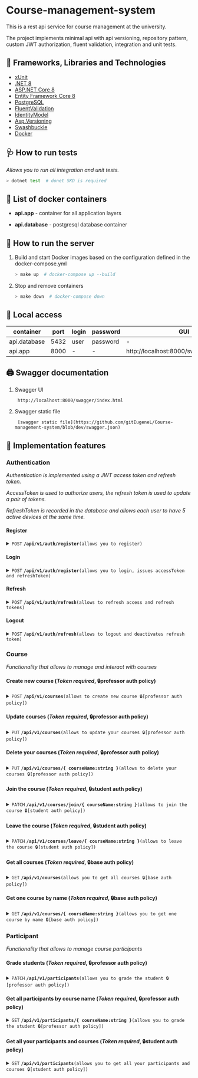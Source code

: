 # Course-management-system

This is a rest api service for course management at the university.

The project implements minimal api with api versioning, repository pattern, custom JWT authorization, fluent validation, integration and unit tests.


## 👷 Frameworks, Libraries and Technologies

- [xUnit](https://github.com/xunit/xunit)
- [.NET 8](https://github.com/dotnet/core)
- [ASP.NET Core 8](https://github.com/dotnet/aspnetcore)
- [Entity Framework Core 8](https://github.com/dotnet/efcore)
- [PostgreSQL](https://github.com/postgres)
- [FluentValidation](https://github.com/FluentValidation/FluentValidation)
- [IdentityModel](https://github.com/IdentityModel)
- [Asp.Versioning](https://github.com/dotnet/aspnet-api-versioning)
- [Swashbuckle](https://github.com/domaindrivendev/Swashbuckle.AspNetCore)
- [Docker](https://github.com/docker)


## 🩺 How to run tests

*Allows you to run all integration and unit tests.*
   ```sh
   > dotnet test  # donet SKD is required
   ```

## 🐳 List of docker containers

- **api.app** - container for all application layers

- **api.database** - postgresql database container

## 🚜 How to run the server

1. Build and start Docker images based on the configuration defined in the docker-compose.yml

   ```sh
   > make up  # docker-compose up --build
   ```

2. Stop and remove containers

   ```sh
   > make down  # docker-compose down
   ```

## 🔐 Local access

| container    | port | login   | password | GUI                                      |
|--------------|------|---------|----------|------------------------------------------|
| api.database | 5432 | user    | password | -                                        |
| api.app      | 8000 | -       | -        | http://localhost:8000/swagger/index.html |    

## 🖨️ Swagger documentation

1. Swagger UI

        http://localhost:8000/swagger/index.html

2. Swagger static file

        [swagger static file](https://github.com/gitEugeneL/Course-management-system/blob/dev/swagger.json)


## 🔧 Implementation features

### Authentication

*Authentication is implemented using a JWT access token and refresh token.*

*AccessToken is used to authorize users, the refresh token is used to update a pair of tokens.*

*RefreshToken is recorded in the database and allows each user to have 5 active devices at the same time.*

#### Register

<details>
<summary>
    <code>POST</code> <code><b>/api/v1/auth/register</b></code><code>(allows you to register)</code>
</summary>

##### Body
> | name             | type         | data type    |                                                           
> |------------------|--------------|--------------|
> | email            | required     | string       |
> | password         | required     | string       |
> | firstName        | not required | string       |
> | lastName         | not required | string       |
> | universityNumber | not required | string       |

##### Responses
> | http code | content-type       | response                                                                                                                                           |
> |-----------|--------------------|----------------------------------------------------------------------------------------------------------------------------------------------------|
> | `201`     | `application/json` | `{"userId": "3fa85f64-5717-4562-b3fc-2c963f66afa6", "email": "string", "firstName": "string", "lastName": "string", "universityNumber": "string"}` |
> | `400`     | `application/json` | `array`                                                                                                                                            | 
> | `409`     | `application/json` | `string`                                                                                                                                           |
</details>

#### Login
<details>
<summary>
    <code>POST</code> <code><b>/api/v1/auth/register</b></code><code>(allows you to login, issues accessToken and refreshToken)</code>
</summary>

##### Body
> | name     | type       | data type    |                                                           
> |----------|------------|--------------|
> | email    | required   | string       |
> | password | required   | string       |


##### Responses
> | http code | content-type       | response                                                                                                                              |
> |-----------|--------------------|---------------------------------------------------------------------------------------------------------------------------------------|
> | `200`     | `application/json` | `{"accessTokenType": "string", "accessToken": "string", "refreshToken": "string", "refreshTokenExpires": "2024-04-19T18:14:59.908Z"}` |
> | `400`     | `application/json` | `array`                                                                                                                               |
> | `404`     | `application/json` | `string`                                                                                                                              |
</details>

#### Refresh

<details>
<summary>
    <code>POST</code> <code><b>/api/v1/auth/refresh</b></code><code>(allows to refresh access and refresh tokens)</code>
</summary>

##### Body
> | name            | type       | data type    |                                                           
> |-----------------|------------|--------------|
> | "refreshToken"  | required   | string       |

##### Responses
> | http code | content-type       | response                                                                                                                              |
> |-----------|--------------------|---------------------------------------------------------------------------------------------------------------------------------------|
> | `200`     | `application/json` | `{"accessTokenType": "string", "accessToken": "string", "refreshToken": "string", "refreshTokenExpires": "2024-04-19T18:14:59.908Z"}` |
> | `401`     | `application/json` | `string`                                                                                                                              |
</details>

#### Logout

<details>
<summary>
    <code>POST</code> <code><b>/api/v1/auth/refresh</b></code><code>(allows to logout and deactivates refresh token)</code>
</summary>

##### Body
> | name            | type       | data type    |                                                           
> |-----------------|------------|--------------|
> | "refreshToken"  | required   | string       |

##### Responses
> | http code | content-type       | response    |
> |-----------|--------------------|-------------|
> | `204`     | `application/json` | `NoContent` |
> | `401`     | `application/json` | `string`    |
</details>

### Course

*Functionality that allows to manage and interact with courses*

#### Create new course (*Token required*, 🔒professor auth policy)

<details>
<summary>
    <code>POST</code> <code><b>/api/v1/courses</b></code><code>(allows to create new course 🔒️[professor auth policy])</code>
</summary>

##### Body
> | name              | type       | data type |                                                           
> |-------------------|------------|-----------|
> | "name"            | required   | string    |
> | "description"     | required   | string    |
> | "maxParticipants" | required   | int       |

##### Responses
> | http code | content-type       | response                                                                                                                                                                                                                                                      |
> |-----------|--------------------|---------------------------------------------------------------------------------------------------------------------------------------------------------------------------------------------------------------------------------------------------------------|
> | `201`     | `application/json` | `{"courseId": "3fa85f64-5717-4562-b3fc-2c963f66afa6","ownerId": "3fa85f64-5717-4562-b3fc-2c963f66afa6", "name": "string", "description": "string", "maxParticipants": 0, "countParticipants": 0, "finalized": true, "createdAt": "2024-04-19T18:37:43.448Z"}` |
> | `400`     | `application/json` | `array`                                                                                                                                                                                                                                                       |
> | `401`     | `application/json` | `string`                                                                                                                                                                                                                                                      |
> | `403`     | `application/json` | `string`                                                                                                                                                                                                                                                      |
> | `409`     | `application/json` | `string`                                                                                                                                                                                                                                                      |
</details>

#### Update courses (*Token required*, 🔒professor auth policy)
<details>
<summary>
    <code>PUT</code> <code><b>/api/v1/courses</b></code><code>(allows to update your courses 🔒️[professor auth policy])</code>
</summary>

##### Body
> | name              | type       | data type |                                                           
> |-------------------|------------|-----------|
> | "courseId"        | required   | uuid      |
> | "description"     | required   | string    |
> | "maxParticipants" | required   | int       |
> | "finalize"        | required   | boolean   |

##### Responses
> | http code | content-type       | response                                                                                                                                                                                                                                                       |
> |-----------|--------------------|----------------------------------------------------------------------------------------------------------------------------------------------------------------------------------------------------------------------------------------------------------------|
> | `200`     | `application/json` | `{"courseId": "3fa85f64-5717-4562-b3fc-2c963f66afa6", "ownerId": "3fa85f64-5717-4562-b3fc-2c963f66afa6", "name": "string", "description": "string", "maxParticipants": 0, "countParticipants": 0, "finalized": true, "createdAt": "2024-04-19T18:50:26.257Z"}` |
> | `400`     | `application/json` | `array`                                                                                                                                                                                                                                                        |
> | `401`     | `application/json` | `string`                                                                                                                                                                                                                                                       |
> | `403`     | `application/json` | `string`                                                                                                                                                                                                                                                       |
> | `404`     | `application/json` | `string`                                                                                                                                                                                                                                                       | 
</details>

#### Delete your courses (*Token required*, 🔒professor auth policy)
<details>
<summary>
    <code>PUT</code> <code><b>/api/v1/courses/{ courseName:string }</b></code><code>(allows to delete your courses 🔒️[professor auth policy])</code>
</summary>

##### Responses
> | http code | content-type       | response    |
> |-----------|--------------------|-------------|
> | `204`     | `application/json` | `NoContent` |
> | `401`     | `application/json` | `string`    |
> | `403`     | `application/json` | `string`    |
> | `404`     | `application/json` | `string`    | 
</details>

#### Join the course (*Token required*, 🔒student auth policy)
<details>
<summary>
    <code>PATCH</code> <code><b>/api/v1/courses/join/{ courseName:string }</b></code><code>(allows to join the course 🔒️[student auth policy])</code>
</summary>

##### Responses
> | http code | content-type       | response |
> |-----------|--------------------|----------|
> | `200`     | `application/json` | `stging` |
> | `401`     | `application/json` | `string` |
> | `403`     | `application/json` | `string` |
> | `404`     | `application/json` | `string` | 
> | `409`     | `application/json` | `string` |
</details>

#### Leave the course (*Token required*, 🔒student auth policy)
<details>
<summary>
    <code>PATCH</code> <code><b>/api/v1/courses/leave/{ courseName:string }</b></code><code>(allows to leave the course 🔒️[student auth policy])</code>
</summary>

##### Responses
> | http code | content-type       | response |
> |-----------|--------------------|----------|
> | `200`     | `application/json` | `stging` |
> | `401`     | `application/json` | `string` |
> | `403`     | `application/json` | `string` |
> | `404`     | `application/json` | `string` | 
> | `409`     | `application/json` | `string` |
</details>

#### Get all courses (*Token required*, 🔒base auth policy)
<details>
<summary>
    <code>GET</code> <code><b>/api/v1/courses</b></code><code>(allows you to get all courses 🔒️[base auth policy])</code>
</summary>

##### Parameters
> | name                    | type         | data type |                                                           
> |-------------------------|--------------|-----------|
> | SortByCreated           | not required | boolean   |
> | SortByAvailableCourses  | not required | boolean   |
> | SortByMyCourses         | not required | boolean   |
> | PageNumber              | not required | int32     |
> | PageSize                | not required | int32     |

##### Responses
> | http code | content-type       | response                                                                                                                                                                                                                                                                                                                                  |
> |-----------|--------------------|-------------------------------------------------------------------------------------------------------------------------------------------------------------------------------------------------------------------------------------------------------------------------------------------------------------------------------------------|
> | `200`     | `application/json` | `{ "items": [ { "courseId": "3fa85f64-5717-4562-b3fc-2c963f66afa6", "ownerId": "3fa85f64-5717-4562-b3fc-2c963f66afa6", "name": "string", "description": "string", "maxParticipants": 0, "countParticipants": 0, "finalized": true, "createdAt": "2024-04-19T19:04:00.291Z" } ], "pageNumber": 0, "totalPages": 0, "totalItemsCount": 0 }` |
> | `401`     | `application/json` | `string`                                                                                                                                                                                                                                                                                                                                  |
> | `403`     | `application/json` | `string`                                                                                                                                                                                                                                                                                                                                  |
</details>

#### Get one course by name (*Token required*, 🔒base auth policy)
<details>
<summary>
    <code>GET</code> <code><b>/api/v1/courses/{ courseName:string }</b></code><code>(allows you to get one course by name 🔒️[base auth policy])</code>
</summary>

##### Responses
> | http code | content-type       | response                                                                                                                                                                                                                                                         |
> |-----------|--------------------|------------------------------------------------------------------------------------------------------------------------------------------------------------------------------------------------------------------------------------------------------------------|
> | `200`     | `application/json` | `{"courseId": "3fa85f64-5717-4562-b3fc-2c963f66afa6", "ownerId": "3fa85f64-5717-4562-b3fc-2c963f66afa6", "name": "string", "description": "string", "maxParticipants": 0, "countParticipants": 0, "finalized": true, "createdAt": "2024-04-19T19:07:27.865Z"}`   |
> | `401`     | `application/json` | `string`                                                                                                                                                                                                                                                         |
> | `403`     | `application/json` | `string`                                                                                                                                                                                                                                                         |
> | `404`     | `application/json` | `string`                                                                                                                                                                                                                                                         |
</details>

### Participant

*Functionality that allows to manage course participants*

#### Grade students (*Token required*, 🔒professor auth policy)
<details>
<summary>
    <code>PATCH</code> <code><b>/api/v1/participants</b></code><code>(allows you to grade the student 🔒️[professor auth policy])</code>
</summary>

##### Body
> | name            | type       | data type |                                                           
> |-----------------|------------|-----------|
> | "userId"        | required   | uuid      |
> | "courseId"      | required   | uuid      |
> | "grade"         | required   | int       |
> | "professorNote" | required   | string    |

##### Responses
> | http code | content-type       | response                                                                                                                                                                                                                                                                                                                                                                                                                                                                        |
> |-----------|--------------------|---------------------------------------------------------------------------------------------------------------------------------------------------------------------------------------------------------------------------------------------------------------------------------------------------------------------------------------------------------------------------------------------------------------------------------------------------------------------------------|
> | `200`     | `application/json` | `{"course": { "courseId": "3fa85f64-5717-4562-b3fc-2c963f66afa6", "ownerId": "3fa85f64-5717-4562-b3fc-2c963f66afa6", "name": "string", "description": "string", "maxParticipants": 0, "countParticipants": 0, "finalized": true, "createdAt": "2024-04-19T19:40:56.771Z" }, "user": { "userId": "3fa85f64-5717-4562-b3fc-2c963f66afa6", "email": "string", "firstName": "string", "lastName": "string", "universityNumber": "string" }, "grade": 0, "professorNote": "string"}` |
> | `401`     | `application/json` | `string`                                                                                                                                                                                                                                                                                                                                                                                                                                                                        |
> | `403`     | `application/json` | `string`                                                                                                                                                                                                                                                                                                                                                                                                                                                                        |
> | `404`     | `application/json` | `string`                                                                                                                                                                                                                                                                                                                                                                                                                                                                        |
</details>


#### Get all participants by course name (*Token required*, 🔒professor auth policy)
<details>
<summary>
    <code>GET</code> <code><b>/api/v1/participants/{ courseName:string }</b></code><code>(allows you to grade the student 🔒️[professor auth policy])</code>
</summary>

##### Parameters
> | name                    | type         | data type |                                                           
> |-------------------------|--------------|-----------|
> | PageNumber              | not required | int32     |
> | PageSize                | not required | int32     |

##### Responses
> | http code | content-type       | response                                                                                                                                                                                                                                                                                                                                                                                                                                                                                                                                                  |
> |-----------|--------------------|-----------------------------------------------------------------------------------------------------------------------------------------------------------------------------------------------------------------------------------------------------------------------------------------------------------------------------------------------------------------------------------------------------------------------------------------------------------------------------------------------------------------------------------------------------------|
> | `200`     | `application/json` | `{"items": [ { "course": { "courseId": "3fa85f64-5717-4562-b3fc-2c963f66afa6", "ownerId": "3fa85f64-5717-4562-b3fc-2c963f66afa6", "name": "string", "description": "string", "maxParticipants": 0, "countParticipants": 0, "finalized": true, "createdAt": "2024-04-19T19:50:54.089Z" }, "user": { "userId": "3fa85f64-5717-4562-b3fc-2c963f66afa6", "email": "string", "firstName": "string", "lastName": "string", "universityNumber": "string" } ,"grade": 0, "professorNote": "string" } ], "pageNumber": 0, "totalPages": 0, "totalItemsCount": 0 }` |
> | `401`     | `application/json` | `string`                                                                                                                                                                                                                                                                                                                                                                                                                                                                                                                                                  |
> | `403`     | `application/json` | `string`                                                                                                                                                                                                                                                                                                                                                                                                                                                                                                                                                  |
> | `404`     | `application/json` | `string`                                                                                                                                                                                                                                                                                                                                                                                                                                                                                                                                                  |
</details>

#### Get all your participants and courses (*Token required*, 🔒student auth policy)
<details>
<summary>
    <code>GET</code> <code><b>/api/v1/participants</b></code><code>(allows you to get all your participants and courses 🔒️[student auth policy])</code>
</summary>

##### Responses
> | http code | content-type       | response                                                                                                                                                                                                                                                                                                                                                                                                                                                                          |
> |-----------|--------------------|-----------------------------------------------------------------------------------------------------------------------------------------------------------------------------------------------------------------------------------------------------------------------------------------------------------------------------------------------------------------------------------------------------------------------------------------------------------------------------------|
> | `200`     | `application/json` | `{{"course": { "courseId": "3fa85f64-5717-4562-b3fc-2c963f66afa6", "ownerId": "3fa85f64-5717-4562-b3fc-2c963f66afa6", "name": "string", "description": "string", "maxParticipants": 0, "countParticipants": 0, "finalized": true, "createdAt": "2024-04-19T19:43:59.773Z" }, "user": { "userId": "3fa85f64-5717-4562-b3fc-2c963f66afa6", "email": "string", "firstName": "string", "lastName": "string", "universityNumber": "string" }, "grade": 0, "professorNote": "string"}}` |
> | `401`     | `application/json` | `string`                                                                                                                                                                                                                                                                                                                                                                                                                                                                          |
> | `403`     | `application/json` | `string`                                                                                                                                                                                                                                                                                                                                                                                                                                                                          |
</details>